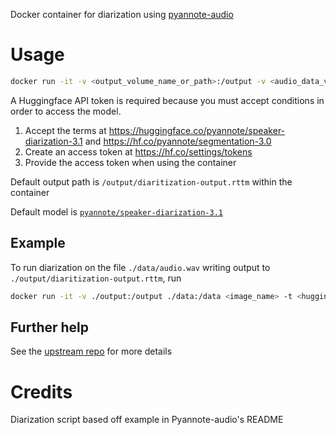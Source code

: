 Docker container for diarization using [pyannote-audio](https://github.com/pyannote/pyannote-audio)

# Usage
```bash
docker run -it -v <output_volume_name_or_path>:/output -v <audio_data_volume_or_directory>:/data <image_name> -t <huggingface_token> [-o <output_path>] [-m <model_name>] <audio_path_inside_container>
```

A Huggingface API token is required because you must accept conditions in order to access the model.
1. Accept the terms at https://huggingface.co/pyannote/speaker-diarization-3.1 and https://hf.co/pyannote/segmentation-3.0
2. Create an access token at https://hf.co/settings/tokens
3. Provide the access token when using the container

Default output path is `/output/diaritization-output.rttm` within the container

Default model is [`pyannote/speaker-diarization-3.1`](https://huggingface.co/pyannote/speaker-diarization-3.1)

## Example
To run diarization on the file `./data/audio.wav` writing output to `./output/diaritization-output.rttm`, run
```bash
docker run -it -v ./output:/output ./data:/data <image_name> -t <huggingface_token> /data/audio.wav
```

## Further help
See the [upstream repo](https://github.com/pyannote/pyannote-audio) for more details
# Credits
Diarization script based off example in Pyannote-audio's README

